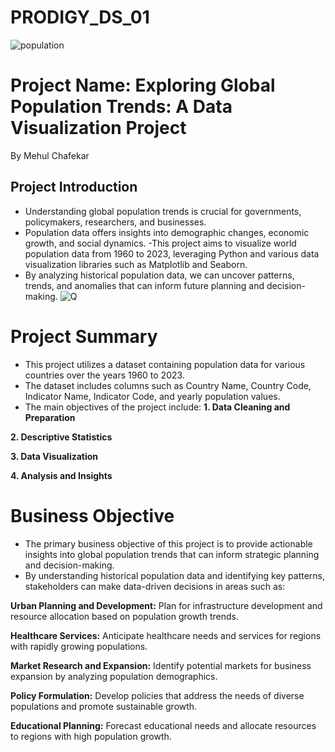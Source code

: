 # PRODIGY_DS_01
![population](https://github.com/user-attachments/assets/643961ed-5d1d-41d6-8c6d-5a25df0b1028)

# Project Name: Exploring Global Population Trends: A Data Visualization Project
By Mehul Chafekar
## Project Introduction
- Understanding global population trends is crucial for governments, policymakers, researchers, and businesses.
- Population data offers insights into demographic changes, economic growth, and social dynamics.
-This project aims to visualize world population data from 1960 to 2023, leveraging Python and various data visualization libraries such as Matplotlib and Seaborn.
- By analyzing historical population data, we can uncover patterns, trends, and anomalies that can inform future planning and decision-making.
![Q](https://github.com/user-attachments/assets/da964da6-5956-4b13-abbc-00d7a1df9831)
# Project Summary
- This project utilizes a dataset containing population data for various countries over the years 1960 to 2023.
- The dataset includes columns such as Country Name, Country Code, Indicator Name, Indicator Code, and yearly population values.
- The main objectives of the project include:
**1. Data Cleaning and Preparation**

**2. Descriptive Statistics**

**3. Data Visualization**

**4. Analysis and Insights**

# Business Objective
- The primary business objective of this project is to provide actionable insights into global population trends that can inform strategic planning and decision-making.
- By understanding historical population data and identifying key patterns, stakeholders can make data-driven decisions in areas such as:
  
**Urban Planning and Development:**
   Plan for infrastructure development and resource allocation based on population growth trends.
   
**Healthcare Services:**
   Anticipate healthcare needs and services for regions with rapidly growing populations.
   
**Market Research and Expansion:**
   Identify potential markets for business expansion by analyzing population demographics.

**Policy Formulation:**
   Develop policies that address the needs of diverse populations and promote sustainable growth.

**Educational Planning:**
   Forecast educational needs and allocate resources to regions with high population growth.
